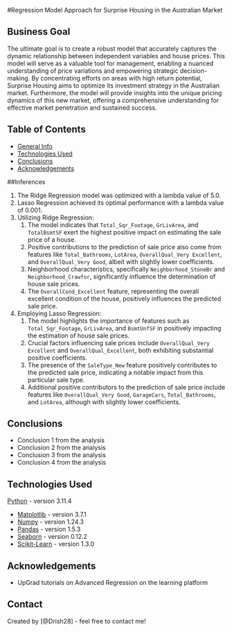 #Regression Model Approach for Surprise Housing in the Australian Market


## Business Goal

The ultimate goal is to create a robust model that accurately captures the dynamic relationship between independent variables and house prices. This model will serve as a valuable tool for management, enabling a nuanced understanding of price variations and empowering strategic decision-making. By concentrating efforts on areas with high return potential, Surprise Housing aims to optimize its investment strategy in the Australian market. Furthermore, the model will provide insights into the unique pricing dynamics of this new market, offering a comprehensive understanding for effective market penetration and sustained success.


## Table of Contents
* [General Info](#general-information)
* [Technologies Used](#technologies-used)
* [Conclusions](#conclusions)
* [Acknowledgements](#acknowledgements)

<!-- You can include any other section that is pertinent to your problem -->

##Inferences 
1. The Ridge Regression model was optimized with a lambda value of 5.0.
2. Lasso Regression achieved its optimal performance with a lambda value of 0.001.
3. Utilizing Ridge Regression:
   1. The model indicates that `Total_Sqr_Footage`, `GrLivArea`, and `TotalBsmtSF` exert the highest positive impact on estimating the sale price of a house.
   2. Positive contributions to the prediction of sale price also come from features like `Total_Bathrooms`, `LotArea`, `OverallQual_Very Excellent`, and `OverallQual_Very Good`, albeit with slightly lower coefficients.
   3. Neighborhood characteristics, specifically `Neighborhood_StoneBr` and `Neighborhood_Crawfor`, significantly influence the determination of house sale prices.
   4. The `OverallCond_Excellent` feature, representing the overall excellent condition of the house, positively influences the predicted sale price.
4. Employing Lasso Regression:
   1. The model highlights the importance of features such as `Total_Sqr_Footage`, `GrLivArea`, and `BsmtUnfSF` in positively impacting the estimation of house sale prices.
   2. Crucial factors influencing sale prices include `OverallQual_Very Excellent` and `OverallQual_Excellent`, both exhibiting substantial positive coefficients.
   3. The presence of the `SaleType_New` feature positively contributes to the predicted sale price, indicating a notable impact from this particular sale type.
   4. Additional positive contributors to the prediction of sale price include features like `OverallQual_Very Good`, `GarageCars`, `Total_Bathrooms`, and `LotArea`, although with slightly lower coefficients.

<!-- You don't have to answer all the questions - just the ones relevant to your project. -->

## Conclusions
- Conclusion 1 from the analysis
- Conclusion 2 from the analysis
- Conclusion 3 from the analysis
- Conclusion 4 from the analysis

<!-- You don't have to answer all the questions - just the ones relevant to your project. -->


## Technologies Used
[Python](https://www.python.org/) - version 3.11.4
- [Matplotlib](https://matplotlib.org/) - version 3.7.1
- [Numpy](https://numpy.org/) - version 1.24.3
- [Pandas](https://pandas.pydata.org/) - version 1.5.3
- [Seaborn](https://seaborn.pydata.org/) - version 0.12.2
- [Scikit-Learn](https://scikit-learn.org/stable/) - version 1.3.0

<!-- As the libraries versions keep on changing, it is recommended to mention the version of library used in this project -->

## Acknowledgements
- UpGrad tutorials on Advanced Regression on the learning platform


## Contact
Created by [@Drish28] - feel free to contact me!


<!-- Optional -->
<!-- ## License -->
<!-- This project is open source and available under the [... License](). -->

<!-- You don't have to include all sections - just the one's relevant to your project -->